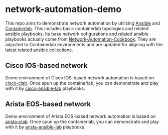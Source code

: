 # network-automation-demo
This repo aims to demonstrate network automation by utilizing [Ansible](https://docs.ansible.com/) and [Containerlab](https://containerlab.dev/). This includes basic containerlab topologies and related ansible playbooks. Its base network cofigurations and related ansible playbooks actually come from [Network-Automation-Cookbook](https://github.com/PacktPublishing/Network-Automation-Cookbook). They are adjusted to Containerlab environments and are updated for aligning with the latest related ansible collections.

## Cisco IOS-based network
Demo environment of Cisco IOS-based network automation is based on [cisco-clab](./cisco-clab/README.md). Once spun up the containerlab, you can demonstrate and play with it by [cisco-ansible-lab](./cisco-ansible-lab/README.md) playbooks.

## Arista EOS-based network
Demo environment of Arista EOS-based network automation is based on [arista-clab](./arista-clab/README.md). Once spun up the containerlab, you can demonstrate and play with it by [arista-ansible-lab](./arista-ansible-lab/README.md) playbooks.